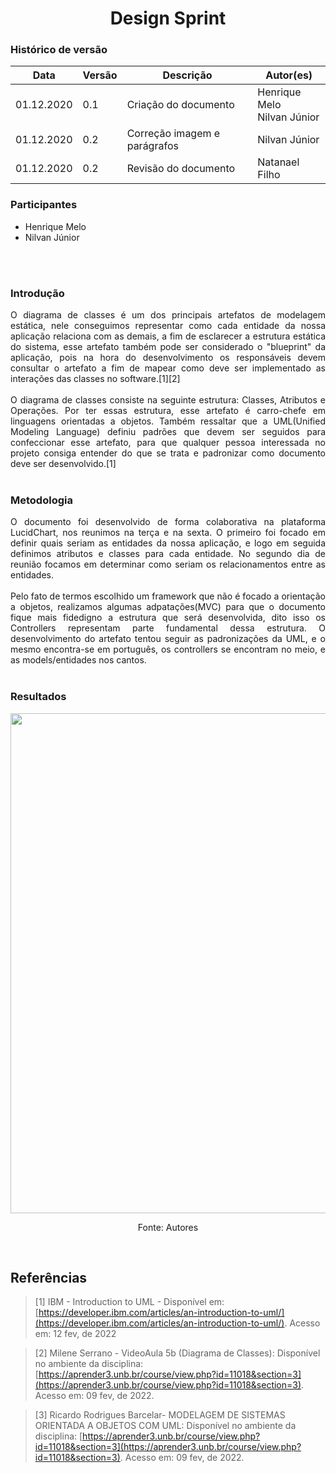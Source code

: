 # <center> Design Sprint


### Histórico de versão<br>

|Data | Versão | Descrição | Autor(es)|
| -- | -- | -- | -- |
| 01.12.2020 | 0.1 | Criação do documento | Henrique Melo <br>Nilvan Júnior|
| 01.12.2020 | 0.2 | Correção imagem e parágrafos | Nilvan Júnior|
| 01.12.2020 | 0.2 | Revisão do documento | Natanael Filho|

### Participantes

* Henrique Melo
* Nilvan Júnior

<br><br>


### Introdução
<div align="justify"> 
    O diagrama de classes é um dos principais artefatos de modelagem estática, nele conseguimos representar como cada entidade da nossa aplicação relaciona com as demais, a fim de esclarecer a estrutura estática do sistema, esse artefato também pode ser considerado o "blueprint" da aplicação, pois na hora do desenvolvimento os responsáveis devem consultar o artefato a fim de mapear como deve ser implementado as interações das classes no software.[1][2]
<br><br>
    O diagrama de classes consiste na seguinte estrutura: Classes, Atributos e Operações. Por ter essas estrutura, esse artefato é carro-chefe em linguagens orientadas a objetos. Também ressaltar que a UML(Unified Modeling Language) definiu padrões que devem ser seguidos para confeccionar esse artefato, para que qualquer pessoa interessada no projeto consiga entender do que se trata e padronizar como documento deve ser desenvolvido.[1]

</div><br>


### Metodologia
<div align="justify"> 
    O documento foi desenvolvido de forma colaborativa na plataforma LucidChart, nos reunimos na terça e na sexta. O primeiro foi focado em definir quais seriam as entidades da nossa aplicação, e logo em seguida definimos atributos e classes para cada entidade. No segundo dia de reunião focamos em determinar como seriam os relacionamentos entre as entidades.
    <br><br>
    Pelo fato de termos escolhido um framework que não é focado a orientação a objetos, realizamos algumas adpatações(MVC) para que o documento fique mais fidedigno a estrutura que será desenvolvida, dito isso os Controllers representam parte fundamental dessa estrutura. O desenvolvimento do artefato tentou seguir as padronizações da UML, e o mesmo encontra-se em português, os controllers se encontram no meio, e as models/entidades nos cantos.
   
</div><br>

### Resultados
<div align="justify">

<p style="text-align: center"><img src="https://i.ibb.co/VgDZdRq/Screenshot-from-2022-02-12-16-08-02.png" width="800px"></p><p style="text-align: center">Fonte: Autores</p>

</div><br>


## Referências

> [1]  IBM - Introduction to UML - Disponível em: [https://developer.ibm.com/articles/an-introduction-to-uml/](https://developer.ibm.com/articles/an-introduction-to-uml/). Acesso em: 12 fev, de 2022

> [2] Milene Serrano - VideoAula 5b (Diagrama de Classes): Disponível no ambiente da disciplina: [https://aprender3.unb.br/course/view.php?id=11018&section=3](https://aprender3.unb.br/course/view.php?id=11018&section=3). Acesso em: 09 fev, de 2022.

> [3] Ricardo Rodrigues Barcelar- MODELAGEM DE SISTEMAS ORIENTADA A OBJETOS COM UML: Disponível no ambiente da disciplina: [https://aprender3.unb.br/course/view.php?id=11018&section=3](https://aprender3.unb.br/course/view.php?id=11018&section=3). Acesso em: 09 fev, de 2022.
